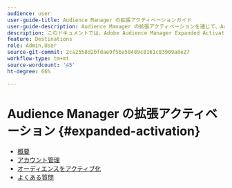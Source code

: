 ```yaml
---
audience: user
user-guide-title: Audience Manager の拡張アクティベーションガイド
user-guide-description: Audience Manager の拡張アクティベーションを通じて、Audience Manager からソーシャルおよび広告の宛先に対してオーディエンスをアクティブ化します。
description: このドキュメントでは、Adobe Audience Manager Expanded Activation の目次を一覧表示します
feature: Destinations
role: Admin,User
source-git-commit: 2ca2558d2bfdae9f5ba58489c8161c83909a8e27
workflow-type: tm+mt
source-wordcount: '45'
ht-degree: 66%

---
```



# Audience Manager の拡張アクティベーション {#expanded-activation}

* [概要](./overview.md)
* [アカウント管理](./administration.md)
* [オーディエンスをアクティブ化](./activate-audiences.md)
* [よくある質問](./faq.md)
